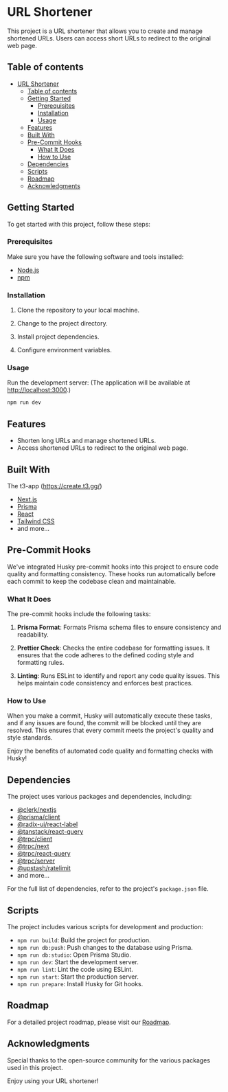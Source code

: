 # URL Shortener

This project is a URL shortener that allows you to create and manage shortened URLs. Users can access short URLs to redirect to the original web page.

## Table of contents

- [URL Shortener](#url-shortener)
  - [Table of contents](#table-of-contents)
  - [Getting Started](#getting-started)
    - [Prerequisites](#prerequisites)
    - [Installation](#installation)
    - [Usage](#usage)
  - [Features](#features)
  - [Built With](#built-with)
  - [Pre-Commit Hooks](#pre-commit-hooks)
    - [What It Does](#what-it-does)
    - [How to Use](#how-to-use)
  - [Dependencies](#dependencies)
  - [Scripts](#scripts)
  - [Roadmap](#roadmap)
  - [Acknowledgments](#acknowledgments)

## Getting Started

To get started with this project, follow these steps:

### Prerequisites

Make sure you have the following software and tools installed:

- [Node.js](https://nodejs.org/)
- [npm](https://www.npmjs.com/)

### Installation

1. Clone the repository to your local machine.

2. Change to the project directory.

3. Install project dependencies.

4. Configure environment variables.

### Usage

Run the development server:
(The application will be available at <http://localhost:3000>.)

```bash
npm run dev
```

## Features

- Shorten long URLs and manage shortened URLs.
- Access shortened URLs to redirect to the original web page.

## Built With

The t3-app (<https://create.t3.gg/>)

- [Next.js](https://nextjs.org/)
- [Prisma](https://www.prisma.io/)
- [React](https://reactjs.org/)
- [Tailwind CSS](https://tailwindcss.com/)
- and more...

## Pre-Commit Hooks

We've integrated Husky pre-commit hooks into this project to ensure code quality and formatting consistency. These hooks run automatically before each commit to keep the codebase clean and maintainable.

### What It Does

The pre-commit hooks include the following tasks:

1. **Prisma Format**: Formats Prisma schema files to ensure consistency and readability.

2. **Prettier Check**: Checks the entire codebase for formatting issues. It ensures that the code adheres to the defined coding style and formatting rules.

3. **Linting**: Runs ESLint to identify and report any code quality issues. This helps maintain code consistency and enforces best practices.

### How to Use

When you make a commit, Husky will automatically execute these tasks, and if any issues are found, the commit will be blocked until they are resolved. This ensures that every commit meets the project's quality and style standards.

Enjoy the benefits of automated code quality and formatting checks with Husky!

## Dependencies

The project uses various packages and dependencies, including:

- [@clerk/nextjs](https://www.clerk.dev/)
- [@prisma/client](https://www.prisma.io/)
- [@radix-ui/react-label](https://radix-ui.com/)
- [@tanstack/react-query](https://react-query.tanstack.com/)
- [@trpc/client](https://trpc.io/)
- [@trpc/next](https://trpc.io/)
- [@trpc/react-query](https://trpc.io/)
- [@trpc/server](https://trpc.io/)
- [@upstash/ratelimit](https://upstash.com/docs/)
- and more...

For the full list of dependencies, refer to the project's `package.json` file.

## Scripts

The project includes various scripts for development and production:

- `npm run build`: Build the project for production.
- `npm run db:push`: Push changes to the database using Prisma.
- `npm run db:studio`: Open Prisma Studio.
- `npm run dev`: Start the development server.
- `npm run lint`: Lint the code using ESLint.
- `npm run start`: Start the production server.
- `npm run prepare`: Install Husky for Git hooks.

## Roadmap

For a detailed project roadmap, please visit our [Roadmap](https://zip-url.vercel.app/roadmap).

## Acknowledgments

Special thanks to the open-source community for the various packages used in this project.

Enjoy using your URL shortener!

